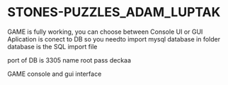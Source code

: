 # STONES-PUZZLES_ADAM_LUPTAK
GAME is fully working, you can choose between Console UI or GUI 
Aplication is conect to DB so you needto import mysql database in folder database is the SQL import file

port of DB is 3305 
name root 
pass deckaa

GAME console and gui interface
